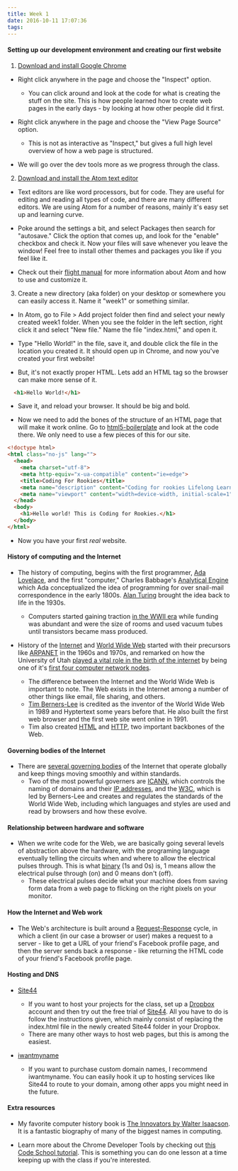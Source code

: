 ```yaml
---
title: Week 1
date: 2016-10-11 17:07:36
tags:
---
```

#### Setting up our development environment and creating our first website
1. [Download and install Google Chrome](https://www.google.com/chrome/)
  - Right click anywhere in the page and choose the "Inspect" option.
    - You can click around and look at the code for what is creating the stuff on the site. This is how people learned how to create web pages in the early days - by looking at how other people did it first.

  - Right click anywhere in the page and choose the "View Page Source" option.
    - This is not as interactive as "Inspect," but gives a full high level overview of how a web page is structured.

  - We will go over the dev tools more as we progress through the class.

2. [Download and install the Atom text editor](https://atom.io)
  - Text editors are like word processors, but for code. They are useful for editing and reading all types of code, and there are many different editors. We are using Atom for a number of reasons, mainly it's easy set up and learning curve.

  - Poke around the settings a bit, and select Packages then search for "autosave." Click the option that comes up, and look for the "enable" checkbox and check it. Now your files will save whenever you leave the window! Feel free to install other themes and packages you like if you feel like it.

  - Check out their [flight manual](http://flight-manual.atom.io/) for more information about Atom and how to use and customize it.

3. Create a new directory (aka folder) on your desktop or somewhere you can easily access it. Name it "week1" or something similar.
  - In Atom, go to File > Add project folder then find and select your newly created week1 folder. When you see the folder in the left section, right click it and select "New file." Name the file "index.html," and open it.

  - Type "Hello World!" in the file, save it, and double click the file in the location you created it. It should open up in Chrome, and now you've created your first website!

  - But, it's not exactly proper HTML. Lets add an HTML tag so the browser can make more sense of it.

```html
  <h1>Hello World!</h1>
```

  - Save it, and reload your browser. It should be big and bold.

  - Now we need to add the bones of the structure of an HTML page that will make it work online. Go to [html5-boilerplate](https://github.com/h5bp/html5-boilerplate/blob/master/dist/index.html) and look at the code there. We only need to use a few pieces of this for our site.

```html
<!doctype html>
<html class="no-js" lang="">
  <head>
    <meta charset="utf-8">
    <meta http-equiv="x-ua-compatible" content="ie=edge">
    <title>Coding For Rookies</title>
    <meta name="description" content="Coding for rookies Lifelong Learning U of U">
    <meta name="viewport" content="width=device-width, initial-scale=1">
  </head>
  <body>
    <h1>Hello world! This is Coding for Rookies.</h1>
  </body>
</html>
```

- Now you have your first _real_ website.

#### History of computing and the Internet

- The history of computing, begins with the first programmer, [Ada Lovelace](https://en.wikipedia.org/wiki/Ada_Lovelace), and the first "computer," Charles Babbage's [Analytical Engine](https://en.wikipedia.org/wiki/Analytical_Engine) which Ada conceptualized the idea of programming for over snail-mail correspondence in the early 1800s. [Alan Turing](https://en.wikipedia.org/wiki/Alan_Turing) brought the idea back to life in the 1930s.
  - Computers started gaining traction [in the WWII era](https://en.wikipedia.org/wiki/Computer#Pre-twentieth_century) while funding was abundant and were the size of rooms and used vacuum tubes until transistors became mass produced.

 - History of the [Internet](https://) and [World Wide Web](https://en.wikipedia.org/wiki/World_Wide_Web) started with their precursors like [ARPANET](https://en.wikipedia.org/wiki/ARPANET) in the 1960s and 1970s, and remarked on how the University of Utah [played a vital role in the birth of the internet](http://archive.sltrib.com/story.php?ref=/News/ci_14019277) by being one of it's [first four computer network nodes](https://www.scientificamerican.com/gallery/early-sketch-of-arpanets-first-four-nodes/).
   - The difference between the Internet and the World Wide Web is important to note. The Web exists in the Internet among a number of other things like email, file sharing, and others.
   - [Tim Berners-Lee](https://en.wikipedia.org/wiki/Tim_Berners-Lee) is credited as the inventor of the World Wide Web in 1989 and Hyptertext some years before that. He also built the first web browser and the first web site went online in 1991.
    - Tim also created [HTML](https://en.wikipedia.org/wiki/HTML) and [HTTP](https://en.wikipedia.org/wiki/Hypertext_Transfer_Protocol), two important backbones of the Web.

#### Governing bodies of the Internet

- There are [several governing bodies](https://en.wikipedia.org/wiki/Internet_governance) of the Internet that operate globally and keep things moving smoothly and within standards.
  - Two of the most powerful governers are [ICANN](https://en.wikipedia.org/wiki/ICANN), which controls the naming of domains and their [IP addresses](https://en.wikipedia.org/wiki/IP_address), and the [W3C](https://en.wikipedia.org/wiki/World_Wide_Web_Consortium), which is led by Berners-Lee and creates and regulates the standards of the World Wide Web, including which languages and styles are used and read by browsers and how these evolve.

#### Relationship between hardware and software

- When we write code for the Web, we are basically going several levels of abstraction above the hardware, with the programing language eventually telling the circuits when and where to allow the electrical pulses through. This is what [binary](https://en.wikipedia.org/wiki/Binary_number) (1s and 0s) is, 1 means allow the electrical pulse through (on) and 0 means don't (off).
  - These electrical pulses decide what your machine does from saving form data from a web page to flicking on the right pixels on your monitor.

#### How the Internet and Web work
 - The Web's architecture is built around a [Request-Response](https://en.wikipedia.org/wiki/Request%E2%80%93response) cycle, in which a client (in our case a browser or user) makes a request to a server - like to get a URL of your friend's Facebook profile page, and then the server sends back a response - like returning the HTML code of your friend's Facebook profile page.

#### Hosting and DNS

- [Site44](https://site44.com)
  - If you want to host your projects for the class, set up a [Dropbox](https://dropbox.com) account and then try out the free trial of [Site44](https://site44.com). All you have to do is follow the instructions given, which mainly consist of replacing the index.html file in the newly created Site44 folder in your Dropbox.
  - There are many other ways to host web pages, but this is among the easiest.

- [iwantmyname](https://iwantmyname.com)
  - If you want to purchase custom domain names, I recommend iwantmyname. You can easily hook it up to hosting services like Site44 to route to your domain, among other apps you might need in the future.

#### Extra resources

- My favorite computer history book is [The Innovators by Walter Isaacson](https://www.amazon.com/Innovators-Hackers-Geniuses-Created-Revolution/dp/1476708703). It is a fantastic biography of many of the biggest names in computing.

- Learn more about the Chrome Developer Tools by checking out [this Code School tutorial](https://www.codeschool.com/courses/discover-devtools). This is something you can do one lesson at a time keeping up with the class if you're interested.

